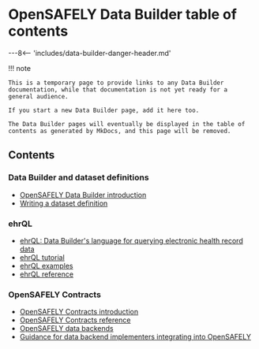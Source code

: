 # OpenSAFELY Data Builder table of contents

---8<-- 'includes/data-builder-danger-header.md'

!!! note

    This is a temporary page to provide links to any Data Builder
    documentation, while that documentation is not yet ready for a
    general audience.

    If you start a new Data Builder page, add it here too.

    The Data Builder pages will eventually be displayed in the table of
    contents as generated by MkDocs, and this page will be removed.

## Contents

### Data Builder and dataset definitions

* [OpenSAFELY Data Builder introduction](data-builder-intro.md)
* [Writing a dataset definition](dataset-definition.md)

### ehrQL

* [ehrQL: Data Builder's language for querying electronic health record data](ehrql-intro.md)
* [ehrQL tutorial](ehrql-tutorial.md)
* [ehrQL examples](ehrql-examples.md)
* [ehrQL reference](ehrql-reference.md)

### OpenSAFELY Contracts

* [OpenSAFELY Contracts introduction](contracts-intro.md)
* [OpenSAFELY Contracts reference](contracts-reference.md)
* [OpenSAFELY data backends](data-backends.md)
* [Guidance for data backend implementers integrating into OpenSAFELY](backend-implementer-integration.md)
